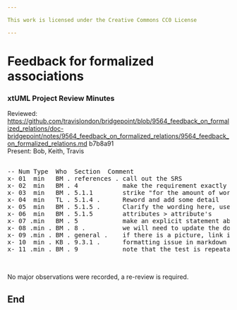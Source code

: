```yaml
---

This work is licensed under the Creative Commons CC0 License

---
```


# Feedback for formalized associations
### xtUML Project Review Minutes

Reviewed: https://github.com/travislondon/bridgepoint/blob/9564_feedback_on_formalized_relations/doc-bridgepoint/notes/9564_feedback_on_formalized_relations/9564_feedback_on_formalized_relations.md b7b8a91       
Present:  Bob, Keith, Travis

<pre>

-- Num Type  Who  Section  Comment
x- 01  min   BM . references . call out the SRS
x- 02  min   BM . 4            make the requirement exactly as in the SRS
x- 03  min   BM . 5.1.1        strike "for the amount of work", also note that some people are color blind
x- 04  min   TL . 5.1.4 .      Reword and add some detail
x- 05  min   BM . 5.1.5 .      Clarify the wording here, use "shall be" instead of "can be"
x- 06  min   BM . 5.1.5        attributes > attribute's
x- 07 .min   BM . 5            make an explicit statement about which approach is selected
x- 08 .min . BM . 8 .          we will need to update the documentation somewhere to note this new feature
x- 09 .min . BM . general .    if there is a picture, link it or even embed it
x- 10  min . KB . 9.3.1 .      formatting issue in markdown
x- 11 .min . BM . 9            note that the test is repeatable for each association type  


</pre>
   
No major observations were recorded, a re-review is required.


End
---
